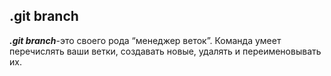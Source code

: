 ## .git branch
***.git branch***-это своего рода “менеджер веток”. Команда умеет перечислять ваши ветки, создавать новые, удалять и переименовывать их.